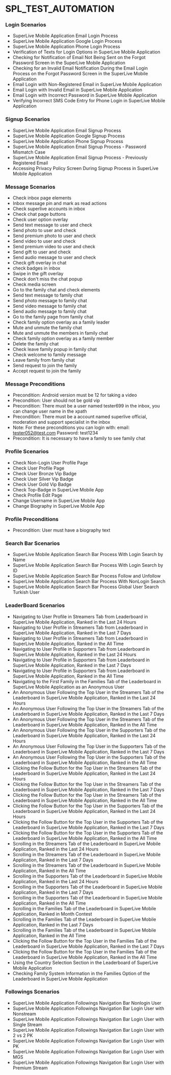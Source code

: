 # SPL_TEST_AUTOMATION #


### Login Scenarios ###

* SuperLive Mobile Application Email Login Process
* SuperLive Mobile Application Google Login Process
* SuperLive Mobile Application Phone Login Process
* Verification of Texts for Login Options in SuperLive Mobile Application
* Checking for Notification of Email Not Being Sent on the Forgot Password Screen in the SuperLive Mobile Application
* Checking for an Invalid Email Notification During the Email Login Process on the Forgot Password Screen in the SuperLive Mobile Application
* Email Login with Non-Registered Email in SuperLive Mobile Application
* Email Login with Invalid Email in SuperLive Mobile Application
* Email Login with Incorrect Password in SuperLive Mobile Application
* Verifying Incorrect SMS Code Entry for Phone Login in SuperLive Mobile Application

### Signup Scenarios ###

* SuperLive Mobile Application Email Signup Process
* SuperLive Mobile Application Google Signup Process
* SuperLive Mobile Application Phone Signup Process
* SuperLive Mobile Application Email Signup Process - Password Mismatch Case
* SuperLive Mobile Application Email Signup Process - Previously Registered Email
* Accessing Privacy Policy Screen During Signup Process in SuperLive Mobile Application

### Message Scenarios ###

* Check inbox page elements
* Inbox message pin and mark as read actions
* Check superlive accounts in inbox
* Check chat page buttons
* Check user option overlay
* Send text message to user and check
* Send photo to user and check
* Send premium photo to user and check
* Send video to user and check
* Send premium video to user and check
* Send gift to user and check
* Send audio message to user and check
* Check gift overlay in chat
* check badges in inbox
* Swipe in the gift overlay
* Check don't miss the chat popup
* Check media screen
* Go to the family chat and check elements
* Send text message to family chat
* Send photo message to family chat
* Send video message to family chat
* Send audio message to family chat
* Go to the family page from family chat
* Check family option overlay as a family leader
* Mute and unmute the family chat
* Mute and unmute the members in family chat
* Check family option overlay as a family member
* Delete the family chat
* Check leave family popup in family chat
* Check welcome to family message
* Leave family from family chat
* Send request to join the family
* Accept request to join the family

### Message Preconditions ###

* Precondition: Android version must be 12 for taking a video
* Precondition: User should not be gold vip
* Precondition: There must be a user named tester699 in the inbox, you can change user name in the xpath
* Precondition: There must be a account named superlive official, moderation and support specialist in the inbox
* Note: For these preconditions you can login with: email: tester052@test.com Password: test1234
* Precondition: It is necessary to have a family to see family chat

### Profile Scenarios ###

* Check Non-Login User Profile Page
* Check User Profile Page
* Check User Bronze Vip Badge
* Check User Silver Vip Badge
* Check User Gold Vip Badge
* Check Top-Badge in SuperLive Mobile App
* Check Profile Edit Page
* Change Username in SuperLive Mobile App
* Change Biography in SuperLive Mobile App


### Profile Preconditions ###

* Precondition: User must have a biography text


### Search Bar Scenarios ###

* SuperLive Mobile Application Search Bar Process With Login Search by Name
* SuperLive Mobile Application Search Bar Process With Login Search by ID
* SuperLive Mobile Application Search Bar Process Follow and Unfollow
* SuperLive Mobile Application Search Bar Process With NonLogin Search
* SuperLive Mobile Application Search Bar Process Global User Search Turkish User

### LeaderBoard Scenarios ###

* Navigating to User Profile in Streamers Tab from Leaderboard in SuperLive Mobile Application, Ranked in the Last 24 Hours
* Navigating to User Profile in Streamers Tab from Leaderboard in SuperLive Mobile Application, Ranked in the Last 7 Days
* Navigating to User Profile in Streamers Tab from Leaderboard in SuperLive Mobile Application, Ranked in the All Time
* Navigating to User Profile in Supporters Tab from Leaderboard in SuperLive Mobile Application, Ranked in the Last 24 Hours
* Navigating to User Profile in Supporters Tab from Leaderboard in SuperLive Mobile Application, Ranked in the Last 7 Days
* Navigating to User Profile in Supporters Tab from Leaderboard in SuperLive Mobile Application, Ranked in the All Time
* Navigating to the First Family in the Families Tab of the Leaderboard in SuperLive Mobile Application as an Anonymous User
* An Anonymous User Following the Top User in the Streamers Tab of the Leaderboard in SuperLive Mobile Application, Ranked in the Last 24 Hours
* An Anonymous User Following the Top User in the Streamers Tab of the Leaderboard in SuperLive Mobile Application, Ranked in the Last 7 Days
* An Anonymous User Following the Top User in the Streamers Tab of the Leaderboard in SuperLive Mobile Application, Ranked in the All Time
* An Anonymous User Following the Top User in the Supporters Tab of the Leaderboard in SuperLive Mobile Application, Ranked in the Last 24 Hours
* An Anonymous User Following the Top User in the Supporters Tab of the Leaderboard in SuperLive Mobile Application, Ranked in the Last 7 Days
* An Anonymous User Following the Top User in the Supporters Tab of the Leaderboard in SuperLive Mobile Application, Ranked in the All Time
* Clicking the Follow Button for the Top User in the Streamers Tab of the Leaderboard in SuperLive Mobile Application, Ranked in the Last 24 Hours
* Clicking the Follow Button for the Top User in the Streamers Tab of the Leaderboard in SuperLive Mobile Application, Ranked in the Last 7 Days
* Clicking the Follow Button for the Top User in the Streamers Tab of the Leaderboard in SuperLive Mobile Application, Ranked in the All Time
* Clicking the Follow Button for the Top User in the Supporters Tab of the Leaderboard in SuperLive Mobile Application, Ranked in the Last 24 Hours
* Clicking the Follow Button for the Top User in the Supporters Tab of the Leaderboard in SuperLive Mobile Application, Ranked in the Last 7 Days
* Clicking the Follow Button for the Top User in the Supporters Tab of the Leaderboard in SuperLive Mobile Application, Ranked in the All Time
* Scrolling in the Streamers Tab of the Leaderboard in SuperLive Mobile Application, Ranked in the Last 24 Hours
* Scrolling in the Streamers Tab of the Leaderboard in SuperLive Mobile Application, Ranked in the Last 7 Days
* Scrolling in the Streamers Tab of the Leaderboard in SuperLive Mobile Application, Ranked in the All Time
* Scrolling in the Supporters Tab of the Leaderboard in SuperLive Mobile Application, Ranked in the Last 24 Hours
* Scrolling in the Supporters Tab of the Leaderboard in SuperLive Mobile Application, Ranked in the Last 7 Days
* Scrolling in the Supporters Tab of the Leaderboard in SuperLive Mobile Application, Ranked in the All Time
* Scrolling in the Families Tab of the Leaderboard in SuperLive Mobile Application, Ranked in Month Contest
* Scrolling in the Families Tab of the Leaderboard in SuperLive Mobile Application, Ranked in the Last 7 Days
* Scrolling in the Families Tab of the Leaderboard in SuperLive Mobile Application, Ranked in the All Time
* Clicking the Follow Button for the Top User in the Families Tab of the Leaderboard in SuperLive Mobile Application, Ranked in the Last 7 Days
* Clicking the Follow Button for the Top User in the Families Tab of the Leaderboard in SuperLive Mobile Application, Ranked in the All Time
* Using the Country Selection Section in the Leaderboard of SuperLive Mobile Application
* Checking Family System Information in the Families Option of the Leaderboard in SuperLive Mobile Application


### Followings Scenarios ###
* SuperLive Mobile Application Followings Navigation Bar Nonlogin User
* SuperLive Mobile Application Followings Navigation Bar Login User with Nonstream
* SuperLive Mobile Application Followings Navigation Bar Login User with Single Stream
* SuperLive Mobile Application Followings Navigation Bar Login User with 2 vs 2 PK
* SuperLive Mobile Application Followings Navigation Bar Login User with PK
* SuperLive Mobile Application Followings Navigation Bar Login User with MGS
* SuperLive Mobile Application Followings Navigation Bar Login User with Premium Stream
